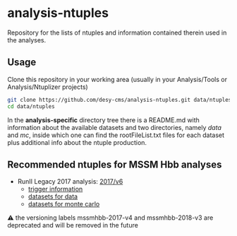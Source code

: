 # analysis-ntuples
Repository for the lists of ntuples and information contained therein used in the analyses.

## Usage
Clone this repository in your working area
(usually in your Analysis/Tools or Analysis/Ntuplizer projects)

```bash
git clone https://github.com/desy-cms/analysis-ntuples.git data/ntuples
cd data/ntuples
```

In the **analysis-specific** directory tree there is a README.md
with information about the available datasets and two directories,
namely *data* and *mc*, inside which one can find the rootFileList.txt
files for each dataset plus additional info about the ntuple production.

## Recommended ntuples for MSSM Hbb analyses

* RunII Legacy 2017 analysis: [2017/v6](2017/v6)
  * [trigger information](2017/v6/trigger_info.yml)
  * [datasets for data](2017/v6/data/datasets.yml)
  * [datasets for monte carlo](2017/v6/mc/datasets.yml)

:warning: the versioning labels mssmhbb-2017-v4 and mssmhbb-2018-v3 are deprecated and will be removed in the future
